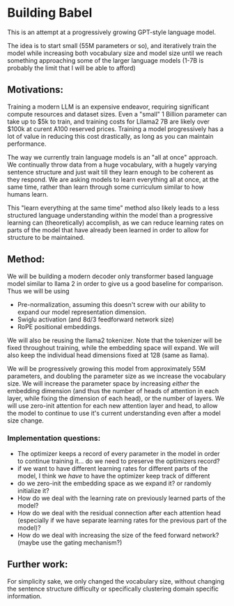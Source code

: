 # Building Babel

This is an attempt at a progressively growing GPT-style language model.

The idea is to start small (55M parameters or so), and iteratively train the model while increasing both vocabulary size
and model size until we reach something approaching some of the larger language models (1-7B is probably the limit that I will be able to afford)

## Motivations:

Training a modern LLM is an expensive endeavor, requiring significant compute resources and dataset sizes.  Even a "small" 1 Billion parameter can 
take up to \$5k to train, and training costs for Lllama2 7B are likely over \$100k at curent A100 reserved prices.  Training a model progressively
has a lot of value in reducing this cost drastically, as long as you can maintain performance.

The way we currently train language models is an "all at once" approach.  We continually throw data from a huge vocabulary, with a hugely varying sentence structure
and just wait till they learn enough to be coherent as they respond.  We are asking models to learn everything all at once, at the same time, rather than learn through some curriculum
similar to how humans learn.

This "learn everything at the same time" method also likely leads to a less structured language understanding within the model than a progressive learning can 
(theoretically) accomplish, as we can reduce learning rates on parts of the model that have already been learned in order to allow for structure to be maintained.

## Method:

We will be building a modern decoder only transformer based language model similar to llama 2 in order to give us a good baseline for comparison.  Thus we will be using

* Pre-normalization, assuming this doesn't screw with our ability to expand our model representation dimension.
* Swiglu activation (and 8d/3 feedforward network size)
* RoPE positional embeddings.

We will also be reusing the llama2 tokenizer.  Note that the tokenizer will be fixed throughout training, while the embedding space will expand.  We will also keep the individual head dimensions fixed at 128 (same as llama).

We will be progressively growing this model from approximately 55M parameters, and doubling the parameter size as we increase the vocabulary size.  We will increase the parameter space by increasing *either* the embedding dimension (and thus the number of heads of attention in each layer, while fixing the dimension of each head), or the number of layers.  We will use zero-init attention for each new attention layer and head, to allow the model to continue to use it's current understanding even after a model size change.

### Implementation questions:

* The optimizer keeps a record of every parameter in the model in order to continue training it... do we need to preserve the optimizers record?
* if we want to have different learning rates for different parts of the model, I think we *have* to have the optimizer keep track of different 
* do we zero-init the embedding space as we expand it? or randomly initialize it?
* How do we deal with the learning rate on previously learned parts of the model?
* How do we deal with the residual connection after each attention head (especially if we have separate learning rates for the previous part of the model)?
* How do we deal with increasing the size of the feed forward network?  (maybe use the gating mechanism?)

## Further work:

For simplicity sake, we only changed the vocabulary size, without changing the sentence structure difficulty or specifically clustering domain specific information.
